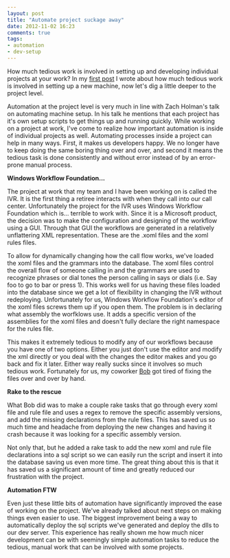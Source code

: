 ```yaml
---
layout: post
title: "Automate project suckage away"
date: 2012-11-02 16:23
comments: true
tags:
- automation
- dev-setup
---
```


How much tedious work is involved in setting up and developing individual
projects at your work? In my [first post](/blog/2012/10/19/chocolatey-machine-setup)
I wrote about how much tedious work is involved in setting up a new machine, now
let's dig a little deeper to the project level.

Automation at the project level is very much in line with Zach Holman's talk on
automating machine setup. In his talk he mentions that each project has it's own
setup scripts to get things up and running quickly. While working on a project
at work, I've come to realize how important automation is inside of individual
projects as well. Automating processes inside a project can help in many ways.
First, it makes us developers happy. We no longer have to keep doing the same
boring thing over and over, and second it means the tedious task is done
consistently and without error instead of by an error-prone manual process.

**Windows Workflow Foundation...**

The project at work that my team and I have been working on is called the IVR.
It is the first thing a retiree interacts with when they call into our call
center. Unfortunately the project for the IVR uses Windows Workflow Foundation
which is... terrible to work with. Since it is a Microsoft product, the decision
was to make the configuration and designing of the workflow using a GUI.
Through that GUI the workflows are generated in a relatively unflattering XML
representation. These are the .xoml files and the xoml rules files.

To allow for dynamically changing how the call flow works, we've loaded the xoml
files and the grammars into the database. The xoml files control the overall
flow of someone calling in and the grammars are used to recognize phrases or
dial tones the person calling in says or dials (i.e. Say foo to go to bar or
press 1). This works well for us having these files loaded into the database
since we get a lot of flexibility in changing the IVR without redeploying.
Unfortunately for us, Windows Workflow Foundation's editor of the xoml files
screws them up if you open them. The problem is in declaring what assembly the
worfklows use. It adds a specific version of the assemblies for the xoml files
and doesn't fully declare the right namespace for the rules file.

This makes it extremely tedious to modify any of our workflows because you have
one of two options. Either you just don't use the editor and modify the xml
directly or you deal with the changes the editor makes and you go back and fix
it later. Either way really sucks since it involves so much tedious work.
Fortunately for us, my coworker [Bob](http://paceyourself.net) got tired of
fixing the files over and over by hand.

**Rake to the rescue**

What Bob did was to make a couple rake tasks that go through every xoml file and
rule file and uses a regex to remove the specific assembly versions, and add the
missing declarations from the rule files. This has saved us so much time and
headache from deploying the new changes and having it crash because it was
looking for a specific assembly version.

Not only that, but he added a rake task to add the new xoml and rule file
declarations into a sql script so we can easily run the script and insert it
into the database saving us even more time. The great thing about this is that
it has saved us a significant amount of time and greatly reduced our frustration
with the project.

**Automation FTW**

Even just these little bits of automation have significantly improved the ease
of working on the project. We've already talked about next steps on making
things even easier to use. The biggest improvement being a way to automatically
deploy the sql scripts we've generated and deploy the dlls to our dev server.
This experience has really shown me how much nicer development can be with
seemingly simple automation tasks to reduce the tedious, manual work that can be
involved with some projects.
